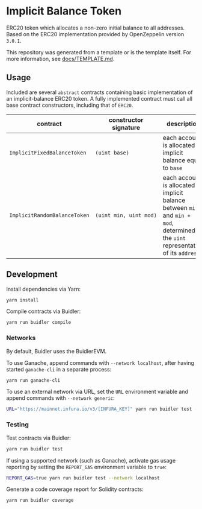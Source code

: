 # Implicit Balance Token

ERC20 token which allocates a non-zero initial balance to all addresses.  Based on the ERC20 implementation provided by OpenZeppelin version `3.0.1`.

This repository was generated from a template or is the template itself.  For more information, see [docs/TEMPLATE.md](./docs/TEMPLATE.md).

## Usage

Included are several `abstract` contracts containing basic implementation of an implicit-balance ERC20 token.  A fully implemented contract must call all base contract constructors, including that of `ERC20`.

| contract | constructor signature | description |
|-|-|-|
| `ImplicitFixedBalanceToken` | <code>(uint&nbsp;base)</code> | each account is allocated an implicit balance equal to `base` |
| `ImplicitRandomBalanceToken` | <code>(uint&nbsp;min,&nbsp;uint&nbsp;mod)</code> |  each account is allocated an implicit balance between `min` and `min + mod`, determined by the `uint` representation of its `address` |

## Development

Install dependencies via Yarn:

```bash
yarn install
```

Compile contracts via Buidler:

```bash
yarn run buidler compile
```

### Networks

By default, Buidler uses the BuidlerEVM.

To use Ganache, append commands with `--network localhost`, after having started `ganache-cli` in a separate process:

```bash
yarn run ganache-cli
```

To use an external network via URL, set the `URL` environment variable and append commands with `--network generic`:

```bash
URL="https://mainnet.infura.io/v3/[INFURA_KEY]" yarn run buidler test --network generic
```

### Testing

Test contracts via Buidler:

```bash
yarn run buidler test
```

If using a supported network (such as Ganache), activate gas usage reporting by setting the `REPORT_GAS` environment variable to `true`:

```bash
REPORT_GAS=true yarn run buidler test --network localhost
```

Generate a code coverage report for Solidity contracts:

```bash
yarn run buidler coverage
```
